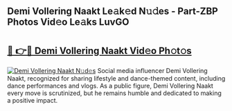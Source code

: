 ## Demi Vollering Naakt Le𝚊k𝚎d N𝚞𝚍es - Part-ZBP Photos Vid𝚎o Le𝚊ks LuvGO

# <h2><a href="http://fb2f5tn.evod.top/?m=Demi+Vollering+Naakt">🔗 👉🔴 Demi Vollering Naakt Vid𝚎o Ph𝚘t𝚘s</a></h2>

[![Demi Vollering Naakt N𝚞d𝚎s](https://i.imgur.com/8V9OHl7.gif)](http://fb2f5tn.evod.top/?m=Demi+Vollering+Naakt)
Social media influencer Demi Vollering Naakt, recognized for sharing lifestyle and dance-themed content, including dance performances and vlogs. As a public figure, Demi Vollering Naakt every move is scrutinized, but he remains humble and dedicated to making a positive impact. 
